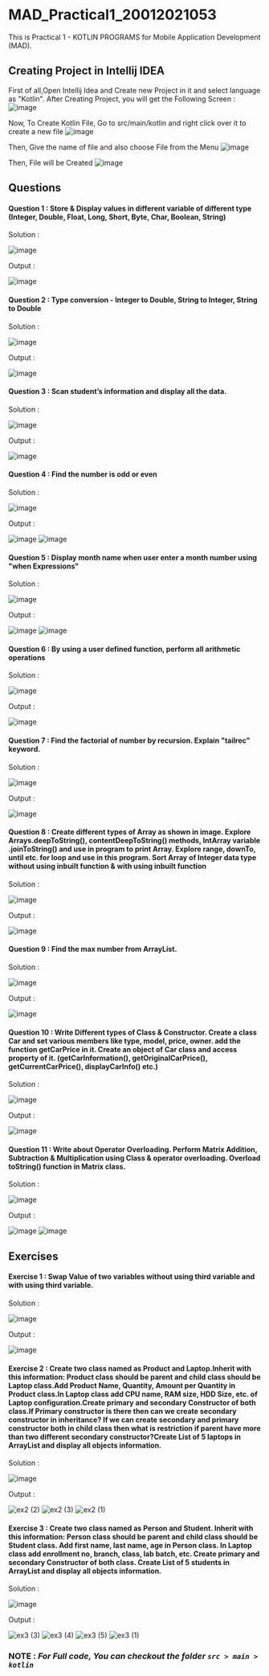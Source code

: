 # MAD_Practical1_20012021053
This is Practical 1 - KOTLIN PROGRAMS for Mobile Application Development (MAD).

## Creating Project in Intellij IDEA 
First of all,Open Intellij Idea and Create new Project in it and select language as "Kotlin".
After Creating Project, you will get the Following Screen :
![image](https://user-images.githubusercontent.com/110806025/183686852-57db3543-cbc5-4a6a-beb9-ba8e5a92b201.png)

Now, To Create Kotlin File,
Go to src/main/kotlin
and right click over it to create a new file
![image](https://user-images.githubusercontent.com/110806025/183687133-be29150f-97ea-4999-a74f-9695c57ae7d8.png)

Then, Give the name of file and also choose File from the Menu
![image](https://user-images.githubusercontent.com/110806025/183687355-63514dd4-1417-42bc-94af-c6753c546b14.png)

Then, File will be Created
![image](https://user-images.githubusercontent.com/110806025/183687498-29db0816-2cf1-464c-a4a0-4bd8942ab052.png)

## Questions 

#### Question 1 : Store & Display values in different variable of different type (Integer, Double, Float, Long, Short, Byte, Char, Boolean, String)

Solution :

![image](https://user-images.githubusercontent.com/110806025/183698051-04a5271d-2196-408c-9b63-f74a4687536d.png)

Output :

![image](https://user-images.githubusercontent.com/110806025/183698162-e57dadff-fab5-4492-aee0-257042820d06.png)

#### Question 2 : Type conversion - Integer to Double, String to Integer, String to Double

Solution :

![image](https://user-images.githubusercontent.com/110806025/183702432-79a5c28e-8005-4441-9e27-d9260efa305d.png)

Output :

![image](https://user-images.githubusercontent.com/110806025/183702518-e0b1d8f9-34fa-4347-80a0-6f6e4a8ef612.png)

#### Question 3 : Scan student’s information and display all the data.

Solution :

![image](https://user-images.githubusercontent.com/110806025/183703640-3be0864b-d9c8-440e-83c5-1a3ef59fd4a8.png)

Output : 

![image](https://user-images.githubusercontent.com/110806025/183703852-b1918bb7-57e6-47e7-a673-b9ab64de6303.png)

#### Question 4 : Find the number is odd or even

Solution : 

![image](https://user-images.githubusercontent.com/110806025/183964964-6fa9368d-2fed-450b-a811-f73d4eb97c11.png)

Output : 

![image](https://user-images.githubusercontent.com/110806025/183965402-eacea1e0-33d2-4de7-b39d-4cb29f6eb592.png)
![image](https://user-images.githubusercontent.com/110806025/183965428-c79b4075-1e09-4432-bda4-290653adf6ec.png)

#### Question 5 : Display month name when user enter a month number using "when Expressions"

Solution : 

![image](https://user-images.githubusercontent.com/110806025/183976244-7b81a07c-848f-4139-82b9-443641104106.png)

Output :

![image](https://user-images.githubusercontent.com/110806025/183976339-5b9fe839-4cd8-4d8b-bd6f-e5e20d0c8cf7.png)
![image](https://user-images.githubusercontent.com/110806025/183976389-78ec6f09-f482-43fc-8263-d591438cacbf.png)

#### Question 6 : By using a user defined function, perform all arithmetic operations

Solution : 

![image](https://user-images.githubusercontent.com/110806025/185573296-463cf209-3c0c-4a33-8979-001938d35cdd.png)

Output :

![image](https://user-images.githubusercontent.com/110806025/185573355-ebdf609b-e19c-46fd-b967-17d5f4d3ef49.png)

#### Question 7 : Find the factorial of number by recursion. Explain "tailrec" keyword.

Solution : 

![image](https://user-images.githubusercontent.com/110806025/185579184-cb37690e-889f-4013-8f64-5aeb8adaecba.png)

Output :

![image](https://user-images.githubusercontent.com/110806025/185579412-6dda3e63-cdc8-4e67-956d-d5641f0265a1.png)

#### Question 8 : Create different types of Array as shown in image. Explore Arrays.deepToString(), contentDeepToString() methods, IntArray variable .joinToString()  and use in program to print Array. Explore range, downTo, until etc. for loop and use in this program. Sort Array of Integer data type without using inbuilt function & with using inbuilt function

Solution : 

![image](https://user-images.githubusercontent.com/110806025/185593911-5a28e39d-15e3-442d-a1d3-92a82950a248.png)

Output : 

![image](https://user-images.githubusercontent.com/110806025/185594201-b83bdc7c-607e-4658-8fcf-858a281bc29c.png)

#### Question 9 : Find the max number from ArrayList.

Solution : 

![image](https://user-images.githubusercontent.com/110806025/185598056-7022211e-688c-426f-a809-b4a5fae90b74.png)

Output : 

![image](https://user-images.githubusercontent.com/110806025/185598204-f1e08620-7663-4e88-a8ae-cccb1920d5b9.png)

#### Question 10 : Write Different types of Class & Constructor. Create a class Car and set various members like type, model, price, owner. add the function getCarPrice in it. Create an object of Car class and access property of it. (getCarInformation(), getOriginalCarPrice(), getCurrentCarPrice(), displayCarInfo() etc.)

Solution : 

![image](https://user-images.githubusercontent.com/110806025/185735699-0f638499-7af7-4761-a095-1f18b798da65.png)

Output : 

![image](https://user-images.githubusercontent.com/110806025/185735735-92737397-9c4d-475a-a1bf-4b7513909d16.png)

#### Question 11 : Write about Operator Overloading. Perform Matrix Addition, Subtraction & Multiplication using Class & operator overloading. Overload toString() function in Matrix class.

Solution : 

![image](https://user-images.githubusercontent.com/110806025/185736018-99a0afbb-7a34-49b1-921b-b5689c908ed9.png)

Output : 

![image](https://user-images.githubusercontent.com/110806025/185736041-607f22ed-1470-41a9-873e-cf28a8aa9b6b.png)
![image](https://user-images.githubusercontent.com/110806025/185736048-1b0c185e-3d5c-42da-9c6d-5959cab47791.png)

## Exercises 

#### Exercise 1 : Swap Value of two variables without using third variable and with using third variable.

Solution : 

![image](https://user-images.githubusercontent.com/110806025/185755983-060adc2c-ec92-4633-b9f3-f33953701f68.png)

Output : 

![image](https://user-images.githubusercontent.com/110806025/185756009-b380f197-e116-4790-a07a-f0e6d27b97a0.png)

#### Exercise 2 : Create two class named as Product and Laptop.Inherit with this information: Product class should be parent and child class should be Laptop class.Add Product Name, Quantity, Amount per Quantity in Product class.In Laptop class add CPU name, RAM size, HDD Size, etc. of Laptop configuration.Create primary and secondary Constructor of both class.If Primary constructor is there then can we create secondary constructor in inheritance? If we can create secondary and primary constructor both in child class then what is restriction if parent have more than two different secondary constructor?Create List of 5 laptops in ArrayList and display all objects information.

Solution : 

![image](https://user-images.githubusercontent.com/110806025/186441215-30d22c42-9d5c-42e7-b599-050603d903e7.png)

Output : 

![ex2 (2)](https://user-images.githubusercontent.com/110806025/186444613-1c262d4d-ddbd-47e0-9c83-4fd91825fc1b.png)
![ex2 (3)](https://user-images.githubusercontent.com/110806025/186444620-448740f0-bc63-48f9-88c6-cc8fc0ded70e.png)
![ex2 (1)](https://user-images.githubusercontent.com/110806025/186444622-20f8b408-f4a5-4d0a-8e88-b6ab4961c532.png)

#### Exercise 3 : Create two class named as Person and Student. Inherit with this information: Person class should be parent and child class should be Student class. Add first name, last name, age in Person class. In Laptop class add enrollment no, branch, class, lab batch, etc. Create primary and secondary Constructor of both class. Create List of 5 students in ArrayList and display all objects information.

Solution : 

![image](https://user-images.githubusercontent.com/110806025/186445539-fe95b244-2bf3-4e1b-97c0-fdeb34032c0d.png)


Output : 

![ex3 (3)](https://user-images.githubusercontent.com/110806025/186448169-cbef5a9b-61e5-41ac-b71c-9f87a3c4de40.png)
![ex3 (4)](https://user-images.githubusercontent.com/110806025/186448178-e81eba1e-579a-4090-a1cc-2ab85bb24f0b.png)
![ex3 (5)](https://user-images.githubusercontent.com/110806025/186448181-4f7fd531-3100-4c12-bb76-26fd8bb686b4.png)
![ex3 (1)](https://user-images.githubusercontent.com/110806025/186448183-1e14ea31-ca27-492e-b117-a8715aab860b.png)


### NOTE : _For Full code, You can checkout the folder ```src > main > kotlin```_
